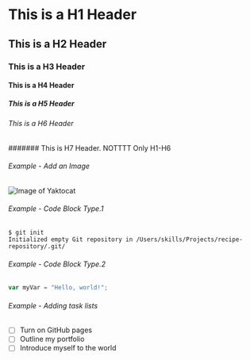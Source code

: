 # This is a H1 Header
## This is a H2 Header
### This is a H3 Header
#### This is a H4 Header
##### This is a H5 Header
###### This is a H6 Header
####### This is H7 Header. NOTTTT 
Only H1-H6

###### Example - Add an Image
![Image of Yaktocat](https://octodex.github.com/images/yaktocat.png)

###### Example - Code Block Type.1
```
$ git init
Initialized empty Git repository in /Users/skills/Projects/recipe-repository/.git/
```
###### Example - Code Block Type.2
``` javascript
var myVar = "Hello, world!";
```
###### Example - Adding task lists
- [ ] Turn on GitHub pages
- [ ] Outline my portfolio
- [ ] Introduce myself to the world 
